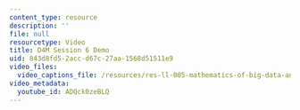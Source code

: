 ```yaml
---
content_type: resource
description: ''
file: null
resourcetype: Video
title: D4M Session 6 Demo
uid: 843d8fd5-2acc-d67c-27aa-1568d51511e9
video_files:
  video_captions_file: /resources/res-ll-005-mathematics-of-big-data-and-machine-learning-january-iap-2020/lecture-notes/d4m-session-6-demo/ADQck0zeBLQ.vtt
video_metadata:
  youtube_id: ADQck0zeBLQ
---
```

